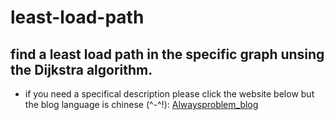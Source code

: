 # least-load-path
## find a least load path in the specific graph unsing the Dijkstra algorithm.
- if you need a specifical description please click the website below but the blog language is chinese (^-^!):
[Alwaysproblem_blog](https://alwaysproblem.blogspot.com.au/2017/10/least-load-path-dijkstra.html)
